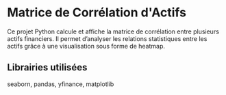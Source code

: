 # Matrice de Corrélation d'Actifs

Ce projet Python calcule et affiche la matrice de corrélation entre plusieurs actifs financiers. Il permet d’analyser les relations statistiques entre les actifs grâce à une visualisation sous forme de heatmap.

## Librairies utilisées
seaborn, pandas, yfinance, matplotlib

